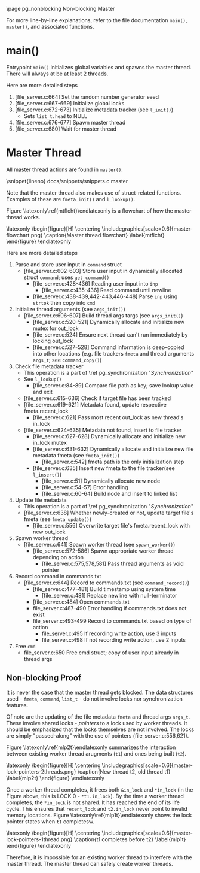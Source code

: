 \page pg_nonblocking Non-blocking Master

For more line-by-line explanations, refer to the file documentation `main()`, `master()`, and associated functions.

# main()
Entrypoint `main()` initializes global variables and spawns the master thread. There will always at be at least 2 threads.

Here are more detailed steps
1. [file_server.c:664] Set the random number generator seed
2. [file_server.c:667-669] Initialize global locks
3. [file_server.c:672-673] Initialize metadata tracker (see `l_init()`)
    - Sets `list_t.head` to NULL
4. [file_server.c:676-677] Spawn master thread
5. [file_server.c:680] Wait for master thread

# Master Thread
All master thread actions are found in `master()`. 

\snippet{lineno} docs/snippets/snippets.c master

Note that the master thread also makes use of struct-related functions. Examples of these are `fmeta_init()` and `l_lookup()`.

Figure \latexonly\ref{mtflcht}\endlatexonly is a flowchart of how the master thread works.

\latexonly
\begin{figure}[H]
    \centering
	\includegraphics[scale=0.6]{master-flowchart.png}
	\caption{Master thread flowchart}
	\label{mtflcht}
\end{figure}
\endlatexonly


Here are more detailed steps
1. Parse and store user input in `command` struct
    - [file_server.c:602-603] Store user input in dynamically allocated struct `command`; uses `get_command()`
        - [file_server.c:428-436] Reading user input into `inp`
            - [file_server.c:435-436] Read command until newline
        - [file_server.c:438-439,442-443,446-448] Parse `inp` using `strtok` then copy into `cmd`
2. Initialize thread arguments (see `args_init()`)
    - [file_server.c:606-607] Build thread args targs (see `args_init()`)
        - [file_server.c:520-521] Dynamically allocate and initialize new mutex for out_lock
        - [file_server.c:524] Ensure next thread can't run immediately by locking out_lock
        - [file_server.c:527-528] Command information is deep-copied into other locations (e.g. file trackers `fmeta` and thread arguments `args_t`; see `command_copy()`)
3. Check file metadata tracker
    - This operation is a part of \ref pg_synchronization "*Synchronization*"
    - See `l_lookup()`
        - [file_server.c:84-89] Compare file path as key; save lookup value and exit
    - [file_server.c:615-636] Check if target file has been tracked
    - [file_server.c:619-621] Metadata found, update respective fmeta.recent_lock
        - [file_server.c:621] Pass most recent out_lock as new thread's in_lock
    - [file_server.c:624-635] Metadata not found, insert to file tracker
        - [file_server.c:627-628] Dynamically allocate and initialize new in_lock mutex
        - [file_server.c:631-632] Dynamically allocate and initialize new file metadata fmeta (see `fmeta_init()`)
            - [file_server.c:542] fmeta.path is the only initialization step
        - [file_server.c:635] Insert new fmeta to the file tracker(see `l_insert()`)
            - [file_server.c:51] Dynamically allocate new node 
            - [file_server.c:54-57] Error handling
            - [file_server.c:60-64] Build node and insert to linked list
4. Update file metadata
    - This operation is a part of \ref pg_synchronization "*Synchronization*"
    - [file_server.c:638] Whether newly-created or not, update target file's fmeta (see `fmeta_update()`)
        - [file_server.c:556] Overwrite target file's fmeta.recent_lock with new out_lock
5. Spawn worker thread
    - [file_server.c:641] Spawn worker thread (see `spawn_worker()`)
        - [file_server.c:572-586] Spawn appropriate worker thread depending on action
            - [file_server.c:575,578,581] Pass thread arguments as void pointer
6. Record command in commands.txt
    - [file_server.c:644] Record to commands.txt (see `command_record()`)
        - [file_server.c:477-481] Build timestamp using system time
            - [file_server.c:481] Replace newline with null-terminator
        - [file_server.c:484] Open commands.txt
        - file_server.c:487-490 Error handling if commands.txt does not exist
        - file_server.c:493-499 Record to commands.txt based on type of action
            - file_server.c:495 If recording write action, use 3 inputs
            - file_server.c:498 If not recording write action, use 2 inputs
7. Free `cmd`
    - file_server.c:650 Free cmd struct; copy of user input already in thread args

## Non-blocking Proof
It is never the case that the master thread gets blocked. The data structures used - `fmeta`, `command`, `list_t` - do not involve locks nor synchronization features.

Of note are the updating of the file metadata `fmeta` and thread args `args_t`. These involve shared locks - *pointers* to a lock used by worker threads. It should be emphasized that the locks themselves are not involved. The locks are simply "passed-along" with the use of pointers (file_server.c:556,621).

Figure \latexonly\ref{mlp2t}\endlatexonly summarizes the interaction between existing worker thread arugments (`t1`) and ones being built (`t2`).

\latexonly
\begin{figure}[H]
    \centering
	\includegraphics[scale=0.6]{master-lock-pointers-2threads.png}
	\caption{New thread t2, old thread t1}
	\label{mlp2t}
\end{figure}
\endlatexonly

Once a worker thread completes, it frees both `&in_lock` and `*in_lock` (in the Figure above, this is LOCK 0 - `*t1.in_lock`). By the time a worker thread completes, the `*in_lock` is not shared. It has reached the end of its life cycle. This ensures that `recent_lock` and `t2.in_lock` never point to invalid memory locations. Figure \latexonly\ref{mlp1t}\endlatexonly shows the lock pointer states when `t1` completesw.

\latexonly
\begin{figure}[H]
    \centering
	\includegraphics[scale=0.6]{master-lock-pointers-1thread.png}
	\caption{t1 completes before t2}
	\label{mlp1t}
\end{figure}
\endlatexonly

Therefore, it is impossible for an existing worker thread to interfere with the master thread. The master thread can safely create worker threads.
